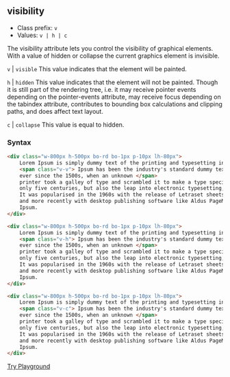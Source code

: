 ## visibility
- Class prefix: `v`
- Values: `v | h | c`

The visibility attribute lets you control the visibility of graphical elements. With a value of hidden or collapse the current graphics element is invisible.

 `v` | `visible`
    This value indicates that the element will be painted.

 `h` | `hidden` 
    This value indicates that the element will not be painted. Though it is still part of the rendering tree, i.e. it may receive pointer events depending on the pointer-events attribute, may receive focus depending on the tabindex attribute, contributes to bounding box calculations and clipping paths, and does affect text layout.

 `c` | `collapse`
    This value is equal to hidden.

### Syntax

```html
<div class="w-800px h-500px bo-rd bo-1px p-10px lh-80px">
    Lorem Ipsum is simply dummy text of the printing and typesetting industry.
    <span class="v-v"> Ipsum has been the industry's standard dummy text 
    ever since the 1500s, when an unknown </span>
    printer took a galley of type and scrambled it to make a type specimen book. It has survived not 
    only five centuries, but also the leap into electronic typesetting, remaining essentially unchanged. 
    It was popularised in the 1960s with the release of Letraset sheets containing Lorem Ipsum passages, 
    and more recently with desktop publishing software like Aldus PageMaker including versions of Lorem 
    Ipsum.
</div>
```


```html
<div class="w-800px h-500px bo-rd bo-1px p-10px lh-80px">
    Lorem Ipsum is simply dummy text of the printing and typesetting industry.
    <span class="v-h"> Ipsum has been the industry's standard dummy text 
    ever since the 1500s, when an unknown </span>
    printer took a galley of type and scrambled it to make a type specimen book. It has survived not 
    only five centuries, but also the leap into electronic typesetting, remaining essentially unchanged. 
    It was popularised in the 1960s with the release of Letraset sheets containing Lorem Ipsum passages, 
    and more recently with desktop publishing software like Aldus PageMaker including versions of Lorem 
    Ipsum.
</div>
```


```html
<div class="w-800px h-500px bo-rd bo-1px p-10px lh-80px">
    Lorem Ipsum is simply dummy text of the printing and typesetting industry.
    <span class="v-c"> Ipsum has been the industry's standard dummy text 
    ever since the 1500s, when an unknown </span>
    printer took a galley of type and scrambled it to make a type specimen book. It has survived not 
    only five centuries, but also the leap into electronic typesetting, remaining essentially unchanged. 
    It was popularised in the 1960s with the release of Letraset sheets containing Lorem Ipsum passages, 
    and more recently with desktop publishing software like Aldus PageMaker including versions of Lorem 
    Ipsum.
</div>
```
[Try Playground](../../../cssist/demo)

